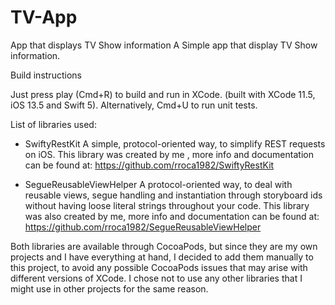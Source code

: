 # TV-App
App that displays TV Show information
A Simple app that display TV Show information.

Build instructions

Just press play (Cmd+R) to build and run in XCode. (built with XCode 11.5, iOS 13.5 and Swift 5). Alternatively, Cmd+U to run unit tests.

List of libraries used:

- SwiftyRestKit A simple, protocol-oriented way, to simplify REST requests on iOS. This library was created by me , more info and documentation can be found at: https://github.com/rroca1982/SwiftyRestKit

- SegueReusableViewHelper A protocol-oriented way, to deal with reusable views, segue handling and instantiation through storyboard ids without having loose literal strings throughout your code. This library was also created by me, more info and documentation can be found at: https://github.com/rroca1982/SegueReusableViewHelper

Both libraries are available through CocoaPods, but since they are my own projects and I have everything at hand, I decided to add them manually to this project, to avoid any possible CocoaPods issues that may arise with different versions of XCode. I chose not to use any other libraries that I might use in other projects for the same reason.
